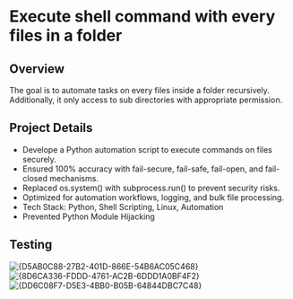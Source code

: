 # Execute shell command with every files in a folder
## Overview
The goal is to automate tasks on every files inside a folder recursively. Additionally, it only access to sub directories with appropriate permission. 
## Project Details
- Develope a Python automation script to execute commands on files securely.
- Ensured 100% accuracy with fail-secure, fail-safe, fail-open, and fail-closed mechanisms.
- Replaced os.system() with subprocess.run() to prevent security risks.
- Optimized for automation workflows, logging, and bulk file processing.
- Tech Stack: Python, Shell Scripting, Linux, Automation
- Prevented Python Module Hijacking
## Testing
![{D5AB0C88-27B2-401D-866E-54B6AC05C468}](https://github.com/user-attachments/assets/06155dde-7053-4722-a1ef-4546311dccc5)
![{8D6CA336-FDDD-4761-AC2B-6DDD1A0BF4F2}](https://github.com/user-attachments/assets/d94de11f-8850-4b2e-a83e-1c80adbe4c07)
![{DD6C08F7-D5E3-4BB0-B05B-64844DBC7C48}](https://github.com/user-attachments/assets/20c8943b-d34a-4ea2-a55d-2759893d23cf)
